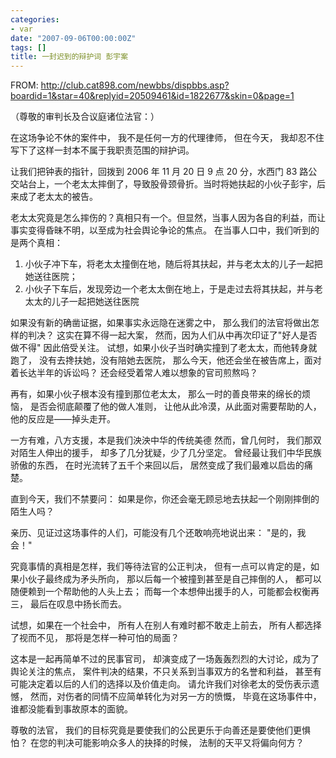```yaml
---
categories:
- var
date: "2007-09-06T00:00:00Z"
tags: []
title: 一封迟到的辩护词 彭宇案
---
```


FROM: http://club.cat898.com/newbbs/dispbbs.asp?boardid=1&star=40&replyid=20509461&id=1822677&skin=0&page=1

（尊敬的审判长及合议庭诸位法官：）

在这场争论不休的案件中，
我不是任何一方的代理律师，
但在今天，
我却忍不住写下了这样一封本不属于我职责范围的辩护词。

让我们把钟表的指针，回拨到 2006 年 11 月 20 日 9 点 20 分，水西门 83 路公交站台上，一个老太太摔倒了，导致股骨颈骨折。当时将她扶起的小伙子彭宇，后来成了老太太的被告。

老太太究竟是怎么摔伤的？真相只有一个。但显然，当事人因为各自的利益，而让事实变得昏昧不明，以至成为社会舆论争论的焦点。
在当事人口中，我们听到的是两个真相：
1. 小伙子冲下车，将老太太撞倒在地，随后将其扶起，并与老太太的儿子一起把她送往医院；
2. 小伙子下车后，发现旁边一个老太太倒在地上，于是走过去将其扶起，并与老太太的儿子一起把她送往医院

如果没有新的确凿证据，如果事实永远隐在迷雾之中， 
那么我们的法官将做出怎样的判决？
这实在算不得一起大案，
然而，因为人们从中再次印证了"好人是否做不得"
因此倍受关注。
试想，如果小伙子当时确实撞到了老太太，而他转身就跑了，
没有去搀扶她，没有陪她去医院，
那么今天，他还会坐在被告席上，面对着长达半年的诉讼吗？
还会经受着常人难以想象的官司煎熬吗？

再有，如果小伙子根本没有撞到那位老太太， 
那么一时的善良带来的绵长的烦恼，
是否会彻底颠覆了他的做人准则，
让他从此冷漠，从此面对需要帮助的人，
他的反应是——掉头走开。

一方有难，八方支援，本是我们泱泱中华的传统美德
然而，曾几何时，
我们那双对陌生人伸出的援手，
却多了几分犹疑，少了几分坚定。
曾经最让我们中华民族骄傲的东西，
在时光流转了五千个来回以后，
居然变成了我们最难以启齿的痛楚。

直到今天，我们不禁要问：
如果是你，你还会毫无顾忌地去扶起一个刚刚摔倒的陌生人吗？

亲历、见证过这场事件的人们，可能没有几个还敢响亮地说出来：
"是的，我会！"

究竟事情的真相是怎样，我们等待法官的公正判决，
但有一点可以肯定的是，如果小伙子最终成为矛头所向，
那以后每一个被撞到甚至是自己摔倒的人，
都可以随便赖到一个帮助他的人头上去；
而每一个本想伸出援手的人，可能都会权衡再三，
最后在叹息中扬长而去。

试想，如果在一个社会中，
所有人在别人有难时都不敢走上前去，
所有人都选择了视而不见，
那将是怎样一种可怕的局面？

这本是一起再简单不过的民事官司，
却演变成了一场轰轰烈烈的大讨论，成为了舆论关注的焦点， 
案件判决的结果，不只关系到当事双方的名誉和利益，
甚至有可能决定着以后的人们的选择以及价值走向。
请允许我们对徐老太的受伤表示遗憾，
然而，对伤者的同情不应简单转化为对另一方的愤慨，
毕竟在这场事件中，谁都没能看到事故原本的面貌。

尊敬的法官，
我们的目标究竟是要使我们的公民更乐于向善还是要使他们更惧怕？
在您的判决可能影响众多人的抉择的时候， 
法制的天平又将偏向何方？
